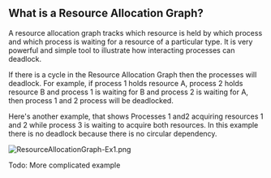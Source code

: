 ## What is a Resource Allocation Graph?
A resource allocation graph tracks which resource is held by which process and which process is waiting for a resource of a particular type. It is very powerful and simple tool to illustrate how interacting  processes can deadlock.


If there is a cycle in the Resource Allocation Graph then the processes will deadlock. For example, if process 1 holds resource A, process 2 holds resource B and process 1 is waiting for B and process 2 is waiting for A, then process 1 and 2 process will be deadlocked.

Here's another example, that shows Processes 1 and2  acquiring resources 1 and 2 while process 3 is waiting to acquire both resources. In this example there is no deadlock because there is no circular dependency.

![ResourceAllocationGraph-Ex1.png](https://raw.githubusercontent.com/wiki/angrave/SystemProgramming/ResourceAllocationGraph-Ex1.png)



Todo: More complicated example